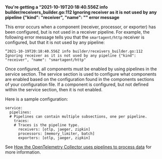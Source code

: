 **You're getting a “2021-10-19T20:18:40.556Z info builder/receivers_builder.go:112 Ignoring receiver as it is not used by any pipeline {"kind": "receiver", "name": "<receiver>" error message**

This error occurs when a component (receiver, processor, or exporter) has been configured, but is not used in a receiver pipeline. For example, the following error message tells you that the `smartagent/http` receiver is configured, but that it is not used by any pipeline:

```
“2021-10-19T20:18:40.556Z info builder/receivers_builder.go:112 Ignoring receiver as it is not used by any pipeline {"kind": "receiver", "name": "smartagent/http"
```
Once configured, all components must be enabled by using pipelines in the service section. The service section is used to configure what components are enabled based on the configuration found in the components sections of your configuration file. If a component is configured, but not defined within the service section, then it is not enabled. 

Here is a sample configuration:

```
service:
  pipelines:
  # Pipelines can contain multiple subsections, one per pipeline.
    traces:
    # Traces is the pipeline type.
      receivers: [otlp, jaeger, zipkin]
      processors: [memory_limiter, batch]
      exporters: [otlp, jaeger, zipkin]
```

See [How the OpenTelemetry Collector uses pipelines to process data](https://docs.splunk.com/observability/gdi/opentelemetry/data-processing.html#common-processing-scenarios) for more information. 
